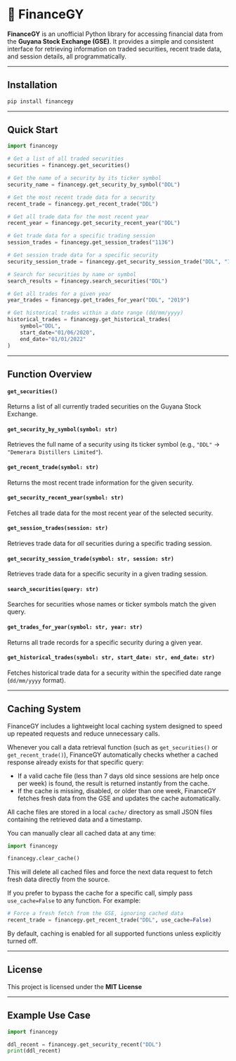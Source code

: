 # 🏦 FinanceGY

**FinanceGY** is an unofficial Python library for accessing financial data from the **Guyana Stock Exchange (GSE)**. It provides a simple and consistent interface for retrieving information on traded securities, recent trade data, and session details, all programmatically.

---

## Installation

```bash
pip install financegy
```

---

## Quick Start

```python
import financegy

# Get a list of all traded securities
securities = financegy.get_securities()

# Get the name of a security by its ticker symbol
security_name = financegy.get_security_by_symbol("DDL")

# Get the most recent trade data for a security
recent_trade = financegy.get_recent_trade("DDL")

# Get all trade data for the most recent year
recent_year = financegy.get_security_recent_year("DDL")

# Get trade data for a specific trading session
session_trades = financegy.get_session_trades("1136")

# Get session trade data for a specific security
security_session_trade = financegy.get_security_session_trade("DDL", "1136")

# Search for securities by name or symbol
search_results = financegy.search_securities("DDL")

# Get all trades for a given year
year_trades = financegy.get_trades_for_year("DDL", "2019")

# Get historical trades within a date range (dd/mm/yyyy)
historical_trades = financegy.get_historical_trades(
    symbol="DDL",
    start_date="01/06/2020",
    end_date="01/01/2022"
)
```

---

## Function Overview

#### `get_securities()`

Returns a list of all currently traded securities on the Guyana Stock Exchange.

#### `get_security_by_symbol(symbol: str)`

Retrieves the full name of a security using its ticker symbol (e.g., `"DDL"` → `"Demerara Distillers Limited"`).

#### `get_recent_trade(symbol: str)`

Returns the most recent trade information for the given security.

#### `get_security_recent_year(symbol: str)`

Fetches all trade data for the most recent year of the selected security.

#### `get_session_trades(session: str)`

Retrieves trade data for _all_ securities during a specific trading session.

#### `get_security_session_trade(symbol: str, session: str)`

Retrieves trade data for a specific security in a given trading session.

#### `search_securities(query: str)`

Searches for securities whose names or ticker symbols match the given query.

#### `get_trades_for_year(symbol: str, year: str)`

Returns all trade records for a specific security during a given year.

#### `get_historical_trades(symbol: str, start_date: str, end_date: str)`

Fetches historical trade data for a security within the specified date range (`dd/mm/yyyy` format).

---

## Caching System

FinanceGY includes a lightweight local caching system designed to speed up repeated requests and reduce unnecessary calls.

Whenever you call a data retrieval function (such as `get_securities()` or `get_recent_trade()`), FinanceGY automatically checks whether a cached response already exists for that specific query:

-   If a valid cache file (less than 7 days old since sessions are help once per week) is found, the result is returned instantly from the cache.
-   If the cache is missing, disabled, or older than one week, FinanceGY fetches fresh data from the GSE and updates the cache automatically.

All cache files are stored in a local `cache/` directory as small JSON files containing the retrieved data and a timestamp.

You can manually clear all cached data at any time:

```python
import financegy

financegy.clear_cache()
```

This will delete all cached files and force the next data request to fetch fresh data directly from the source.

If you prefer to bypass the cache for a specific call, simply pass `use_cache=False` to any function. For example:

```python
# Force a fresh fetch from the GSE, ignoring cached data
recent_trade = financegy.get_recent_trade("DDL", use_cache=False)
```

By default, caching is enabled for all supported functions unless explicitly turned off.

---

## License

This project is licensed under the **MIT License**

---

## Example Use Case

```python
import financegy

ddl_recent = financegy.get_security_recent("DDL")
print(ddl_recent)
```
